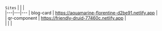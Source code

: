 `Sites`
|   |   |   
|---|---|---
| blog-card  | https://aquamarine-florentine-d2be91.netlify.app  |   
|  qr-component | https://friendly-druid-77460c.netlify.app  |   
|   |   |   
